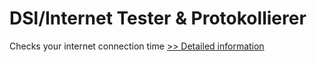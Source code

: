 # DSl/Internet Tester & Protokollierer
Checks your internet connection time
[>> Detailed information](https://secure.shareit.com/shareit/product.html?productid=300255112&affiliateid=200057808)